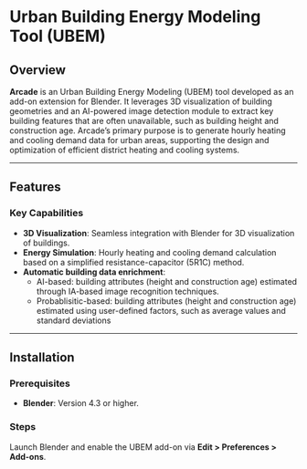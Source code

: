 # Urban Building Energy Modeling Tool (UBEM)

## Overview
**Arcade** is an Urban Building Energy Modeling (UBEM) tool developed as an add-on extension for Blender. It leverages 3D visualization of building geometries and an AI-powered image detection module to extract key building features that are often unavailable, such as building height and construction age. Arcade’s primary purpose is to generate hourly heating and cooling demand data for urban areas, supporting the design and optimization of efficient district heating and cooling systems.

---

## Features
### Key Capabilities
- **3D Visualization**: Seamless integration with Blender for 3D visualization of buildings.
- **Energy Simulation**: Hourly heating and cooling demand calculation based on a simplified resistance-capacitor (5R1C) method.
- **Automatic building data enrichment**: 
  - AI-based: building attributes (height and construction age) estimated through IA-based image recognition techniques.
  - Probablisitic-based: building attributes (height and construction age) estimated using user-defined factors, such as average values and standard deviations

---

## Installation
### Prerequisites
- **Blender**: Version 4.3 or higher.



### Steps
Launch Blender and enable the UBEM add-on via **Edit > Preferences > Add-ons**.
